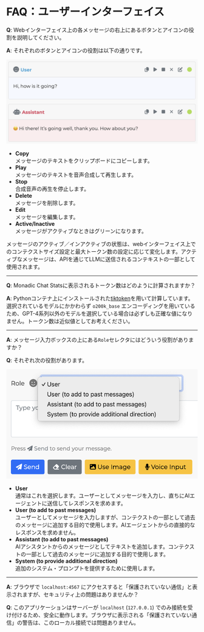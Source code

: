 # FAQ：ユーザーインターフェイス

**Q**: Webインターフェイス上の各メッセージの右上にあるボタンとアイコンの役割を説明してください。

**A**: それぞれのボタンとアイコンの役割は以下の通りです。

![](./assets/images/message-buttons.png ':size=600')

- **Copy**<br />メッセージのテキストをクリップボードにコピーします。
- **Play**<br />メッセージのテキストを音声合成して再生します。
- **Stop**<br />合成音声の再生を停止します。
- **Delete**<br />メッセージを削除します。
- **Edit**<br />メッセージを編集します。
- **Active/Inactive**<br />メッセージがアクティブなときはグリーンになります。

メッセージのアクティブ／インアクティブの状態は、webインターフェイス上でのコンテクストサイズ設定と最大トークン数の設定に応じて変化します。アクティブなメッセージは、APIを通じてLLMに送信されるコンテキストの一部として使用されます。

---

**Q**: Monadic Chat Statsに表示されるトークン数はどのように計算されますか？


**A**: Pythonコンテナ上にインストールされた[tiktoken](https://github.com/openai/tiktoken)を用いて計算しています。選択されているモデルにかかわらず `o200k_base` エンコーディングを用いているため、GPT-4系列以外のモデルを選択している場合は必ずしも正確な値になりません。トークン数は近似値としてお考えください。

---

**A**: メッセージ入力ボックスの上にある`Role`セレクタにはどういう役割がありますか？

**Q**: それぞれ次の役割があります。

![](./assets/images/role-selector.png ':size=400')

- **User**<br />通常はこれを選択します。ユーザーとしてメッセージを入力し、直ちにAIエージェントに送信してレスポンスを求めます。
- **User (to add to past messages)**<br />ユーザーとしてメッセージを入力しますが、コンテクストの一部として過去のメッセージに追加する目的で使用します。AIエージェントからの直接的なレスポンスを求めません。
- **Assistant (to add to past messages)**<br />AIアシスタントからのメッセージとしてテキストを追加します。コンテクストの一部として過去のメッセージに追加する目的で使用します。
- **System (to provide additional direction)**<br />追加のシステム・プロンプトを提供するために使用します。

---

**A**: ブラウザで `localhost:4567` にアクセスすると「保護されていない通信」と表示されますが、セキュリティ上の問題はありませんか？

**Q**: このアプリケーションはサーバーが `localhost` (`127.0.0.1`) でのみ接続を受け付けるため、安全に動作します。ブラウザに表示される「保護されていない通信」の警告は、このローカル接続では問題ありません。
